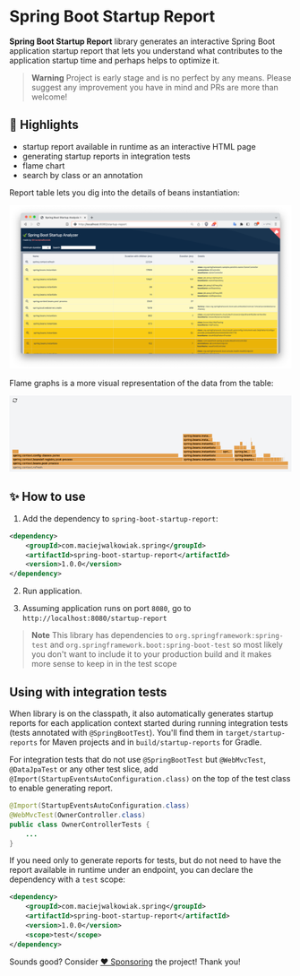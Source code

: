 # Spring Boot Startup Report

**Spring Boot Startup Report** library generates an interactive Spring Boot application startup report that lets you understand 
what contributes to the application startup time and perhaps helps to optimize it.

> **Warning**
> Project is early stage and is no perfect by any means. Please suggest any improvement you have in mind and PRs are more than welcome! 

## 🤩 Highlights

- startup report available in runtime as an interactive HTML page
- generating startup reports in integration tests
- flame chart
- search by class or an annotation

Report table lets you dig into the details of beans instantiation:

![Report](docs/images/table.png)

Flame graphs is a more visual representation of the data from the table:

![Report](docs/images/flamechart.png)

## ✨ How to use

1. Add the dependency to `spring-boot-startup-report`:

```xml
<dependency>
    <groupId>com.maciejwalkowiak.spring</groupId>
    <artifactId>spring-boot-startup-report</artifactId>
    <version>1.0.0</version>
</dependency>
```

2. Run application.

3. Assuming application runs on port `8080`, go to `http://localhost:8080/startup-report`

> **Note**
> This library has dependencies to `org.springframework:spring-test` and `org.springframework.boot:spring-boot-test` so most likely you don't want to include it to your production build and it makes more sense to keep in in the test scope

## Using with integration tests

When library is on the classpath, it also automatically generates startup reports for each application context started during running integration tests (tests annotated with `@SpringBootTest`). 
You'll find them in `target/startup-reports` for Maven projects and in `build/startup-reports` for Gradle.

For integration tests that do not use `@SpringBootTest` but `@WebMvcTest`, `@DataJpaTest` or any other test slice, add `@Import(StartupEventsAutoConfiguration.class)` on the top of the test class to enable generating report.

```java
@Import(StartupEventsAutoConfiguration.class)
@WebMvcTest(OwnerController.class)
public class OwnerControllerTests {
    ...
}
```

If you need only to generate reports for tests, but do not need to have the report available in runtime under an endpoint, you can declare the dependency with a `test` scope:

```xml
<dependency>
    <groupId>com.maciejwalkowiak.spring</groupId>
    <artifactId>spring-boot-startup-report</artifactId>
    <version>1.0.0</version>
    <scope>test</scope>
</dependency>
```

Sounds good? Consider [❤️ Sponsoring](https://github.com/sponsors/maciejwalkowiak) the project! Thank you!
